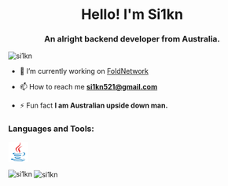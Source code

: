 <h1 align="center">Hello! I'm Si1kn</h1>
<h3 align="center">An alright backend developer from Australia.</h3>

<p align="left"> <img src="https://komarev.com/ghpvc/?username=si1kn&label=Profile%20views&color=0e75b6&style=flat" alt="si1kn" /> </p>

- 🔭 I’m currently working on [FoldNetwork](https://github.com/FoldGG)

- 📫 How to reach me **si1kn521@gmail.com**

- ⚡ Fun fact **I am Australian upside down man.**


<h3 align="left">Languages and Tools:</h3>
<p align="left"> <a href="https://www.java.com" target="_blank"> <img src="https://raw.githubusercontent.com/devicons/devicon/master/icons/java/java-original.svg" alt="java" width="40" height="40"/> </a> </p>

<p><img align="left" src="https://github-readme-stats.vercel.app/api/top-langs?username=si1kn&show_icons=true&locale=en&layout=compact" alt="si1kn" /></p>

<p>&nbsp;<img align="center" src="https://github-readme-stats.vercel.app/api?username=si1kn&show_icons=true&locale=en" alt="si1kn" /></p>
